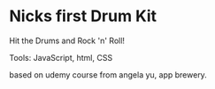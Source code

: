 # Nicks first Drum Kit

Hit the Drums and Rock 'n' Roll!

Tools: JavaScript, html, CSS

based on udemy course from angela yu, app brewery.
